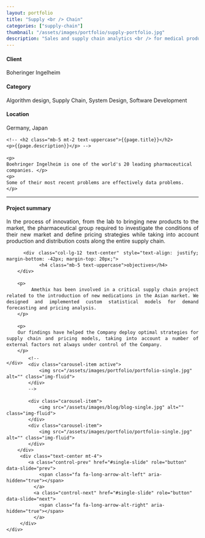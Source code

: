 ```yaml
---
layout: portfolio
title: "Supply <br /> Chain"
categories: ["supply-chain"]
thumbnail: "/assets/images/portfolio/supply-portfolio.jpg"
description: "Sales and supply chain analytics <br /> for medical products in new markets"
---
```


<div class="row">
		<div class="col-lg-4 text-center">
			<h4 class="text-color font-weight-bold mb-2">Client</h4>
			<p>Boheringer Ingelheim</p>
		</div>
		<div class="col-lg-4 text-center">
			<h4 class="text-color font-weight-bold mb-2">Category</h4>
			<p>Algorithm design, Supply Chain, System Design, Software Development</p>
		</div>
		<div class="col-lg-4 text-center">
			<h4 class="text-color font-weight-bold mb-2">Location</h4>
			<p>Germany, Japan</p>
		</div>
</div>

<div class="col-lg-8 text-center">

	<!-- <h2 class="mb-5 mt-2 text-uppercase">{{page.title}}</h2>
	<p>{{page.description}}</p> -->

	<p>
	Boehringer Ingelheim is one of the world's 20 leading pharmaceutical companies. </p>
	<p>
	Some of their most recent problems are effectively data problems.
	</p>

<hr class="my-5">

<div class="row">
	<div class="col-lg-12 mt-5" style="text-align: justify; margin-bottom: -42px; margin-top: 20px;">
			<div class="col-lg-12 text-center">
				<h4 class="mb-5 text-uppercase">Project summary </h4>
			</div>
		<p>
			In the process of innovation, from the lab to bringing new products to the market, the pharmaceutical group required to investigate the conditions of their new market and define pricing strategies while taking into account production and distribution costs along the entire supply chain.
		</p>




		<div class="col-lg-12 text-center" style="text-align: justify; margin-bottom: -42px; margin-top: 20px;">
				<h4 class="mb-5 text-uppercase">objectives</h4>
		</div>

		<p>
			Amethix has been involved in a critical supply chain project related to the introduction of new medications in the Asian market. We designed and implemented custom statistical models for demand forecasting and pricing analysis.
		</p>

		<p>
		Our findings have helped the Company deploy optimal strategies for supply chain and pricing models, taking into account a number of external factors not always under control of the Company.
		</p>

	</div>
</div>

<!--
<div class="post-single-share py-4 mt-4 mb-5">
		<h6 class="text-white">Share This on</h6>
		<ul class="list-inline socials-links mb-0">
			<li class="list-inline-item">
				<a href="#" class="active"><i class="ti-facebook"></i></a>
			</li>
			<li class="list-inline-item">
				<a href="#"><i class="ti-twitter"></i></a>
			</li>
			<li class="list-inline-item">
				<a href="#"><i class="ti-vimeo"></i></a>
			</li>
			<li class="list-inline-item">
				<a href="#"><i class="ti-linkedin"></i></a>
			</li>
		</ul>
	</div>
</div>
-->

<div class="col-lg-12 mt-5">
	<div class="carousel slide" id="single-slide">
		<div class="carousel-inner">

			<!--
			<div class="carousel-item active">
				<img src="/assets/images/portfolio/portfolio-single.jpg" alt="" class="img-fluid">
			</div>
			-->

			<div class="carousel-item">
				<img src="/assets/images/blog/blog-single.jpg" alt="" class="img-fluid">
			</div>
			<div class="carousel-item">
				<img src="/assets/images/portfolio/portfolio-single.jpg" alt="" class="img-fluid">
			</div>
		</div>
		 <div class="text-center mt-4">
		 	<a class="control-prev" href="#single-slide" role="button" data-slide="prev">
			    <span class="fa fa-long-arrow-alt-left" aria-hidden="true"></span>
			  </a>
			  <a class="control-next" href="#single-slide" role="button" data-slide="next">
			    <span class="fa fa-long-arrow-alt-right" aria-hidden="true"></span>
			  </a>
		 </div>
	</div>
</div>
